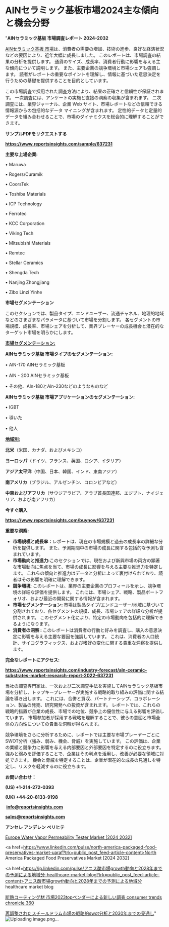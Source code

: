 # AlNセラミック基板市場2024主な傾向と機会分野

"<strong>AlNセラミック基板 市場調査レポート 2024-2032</strong>

<a href=https://www.reportsinsights.com/sample/637231>AlNセラミック基板 市場</a>は、消費者の需要の増加、技術の進歩、良好な経済状況などの要因により、近年大幅に成長しました。 このレポートは、市場調査の結果の分析を提供します。 通貨のサイズ、成長率、消費者行動に影響を与える主な傾向について説明します。 また、主要企業の競争環境と市場シェアも強調します。 読者がレポートの重要なポイントを理解し、情報に基づいた意思決定を行うための基礎を提供することを目的としています。

この市場調査で採用された調査方法により、結果の正確さと信頼性が保証されます。 一次調査には、アンケートの実施と直接の洞察の収集が含まれます。 二次調査には、業界ジャーナル、企業 Web サイト、市場レポートなどの信頼できる情報源からの包括的なデータ マイニングが含まれます。 定性的データと定量的データを組み合わせることで、市場のダイナミクスを総合的に理解することができます。

<strong><b>サンプルPDFをリクエストする</b></strong>

<a href=https://www.reportsinsights.com/sample/637231><strong><u>https://www.reportsinsights.com/sample/637231</u></strong></a>

<strong>主要な上場企業:</strong>

• Maruwa

• Rogers/Curamik

• CoorsTek

• Toshiba Materials

• ICP Technology

• Ferrotec

• KCC Corporation

• Viking Tech

• Mitsubishi Materials

• Remtec

• Stellar Ceramics

• Shengda Tech

• Nanjing Zhongjiang

• Zibo Linzi Yinhe

<strong>市場セグメンテーション</strong>

このセクションでは、製品タイプ、エンドユーザー、流通チャネル、地理的地域などのさまざまなパラメータに基づいて市場を分割します。 各セグメントの市場規模、成長率、市場シェアを分析して、業界プレーヤーの成長機会と潜在的なターゲット市場を明らかにします。

<strong><u>市場セグメンテーション</u></strong><strong><u>:</u></strong>

<strong>AlNセラミック基板 市場タイプのセグメンテーション:</strong>

• AlN-170 AlNセラミック基板

• AlN - 200 AlNセラミック基板

• その他、Aln-180とAln-230などのようなものなど

<strong>AlNセラミック基板 市場アプリケーションのセグメンテーション:</strong>

• IGBT

• 導いた

• 他人

<strong><u>地域別</u></strong><strong><u>:</u></strong>

<strong>北米</strong>（米国、カナダ、およびメキシコ）

<strong>ヨーロッパ</strong>（ドイツ、フランス、英国、ロシア、イタリア）

<strong>アジア太平洋</strong>（中国、日本、韓国、インド、東南アジア）

<strong>南アメリカ</strong>（ブラジル、アルゼンチン、コロンビアなど）

<strong>中東およびアフリカ</strong>（サウジアラビア、アラブ首長国連邦、エジプト、ナイジェリア、および南アフリカ）

<strong>今すぐ購入</strong>

<a href=https://www.reportsinsights.com/buynow/637231><strong><u>https://www.reportsinsights.com/buynow/637231</u></strong></a>

<strong>重要な洞察:</strong>
<ul>
  <li><strong>市場規模と成長率：</strong>レポートは、現在の市場規模と過去の成長率の詳細な分析を提供します。 また、予測期間中の市場の成長に関する包括的な予測も含まれています。</li>
  <li><strong>市場動向と推進力:</strong>このセクションでは、現在および新興市場の両方の顕著な市場動向に焦点を当て、市場の成長に影響を与える主要な推進力を特定します。 これらの傾向と推進力はデータと分析によって裏付けられており、読者はその影響を明確に理解できます。</li>
  <li><strong>競争環境</strong>: このレポートは、業界の主要企業のプロフィールを示し、競争環境の詳細な評価を提供します。 これには、市場シェア、戦略、製品ポートフォリオ、および最近の開発に関する情報が含まれます。</li>
  <li><strong>市場セグメンテーション: </strong>市場は製品タイプ/エンドユーザー/地域に基づいて分割されており、各セグメントの規模、成長、市場シェアの詳細な分析が提供されます。 このセグメント化により、特定の市場動向を包括的に理解できるようになります。</li>
  <li><strong>消費者の洞察 : </strong>このレポートは消費者の行動と好みを調査し、購入の意思決定に影響を与える主要な要因を強調しています。 これは、消費者の人口統計、サイコグラフィックス、および嗜好の変化に関する貴重な洞察を提供します。</li>
</ul>
<strong>完全なレポートにアクセス:</strong>

<a href=https://www.reportsinsights.com/industry-forecast/aln-ceramic-substrates-market-research-report-2022-637231><strong><u><b>https://www.reportsinsights.com/industry-forecast/aln-ceramic-substrates-market-research-report-2022-637231</b></u></strong></a>

当社の調査専門家は、一次および二次調査手法を実施してAlNセラミック基板市場を分析し、トップキープレーヤーが実施する戦略的取り組みの評価に関する結論を導き出します。 これには、合併と買収、パートナーシップ、コラボレーション、製品の発売、研究開発への投資が含まれます。 レポートでは、これらの戦略的措置が企業の成長、市場での地位、競争上の優位性に与える影響を評価しています。 市場参加者が採用する戦略を理解することで、彼らの意図と市場全体の方向性についての貴重な洞察が得られます。

競争環境をさらに分析するために、レポートでは主要な市場プレーヤーごとにSWOT分析（強み、弱み、機会、脅威）を実施しています。 この評価は、企業の業績と競争力に影響を与える内部要因と外部要因を特定するのに役立ちます。 強みと弱みを評価することで、企業はその利点を活用し、改善が必要な領域に対処できます。 機会と脅威を特定することは、企業が潜在的な成長の見通しを特定し、リスクを軽減するのに役立ちます。

<strong>お問い合わせ：</strong>

<strong>(US) +1-214-272-0393</strong>

<strong>(UK) +44-20-8133-9198</strong>

<strong> </strong><a href=info@reportsinsights.com><strong><u>info@reportsinsights.com</u></strong></a>

<a href=sales@reportsinsights.com><strong><u>sales@reportsinsights.com</u></strong></a>

<strong>アンセレ アンデレン ベリヒテ</strong>

<a href=https://www.linkedin.com/pulse/europe-water-vapor-permeability-tester-markets-vynae/>Europe Water Vapor Permeability Tester Market [2024 2032]</a>

<a href=https://www.linkedin.com/pulse/north-america-packaged-food-preservatives-market-uaraf?trk=public_post_feed-article-content>North America Packaged Food Preservatives Market [2024 2032]</a>

<a href=https://jp.linkedin.com/pulse/アニス酸市場growth動向と2028年までの予測による地域分-healthcare-market-blog?trk=public_post_feed-article-content>アニス酸市場growth動向と2028年までの予測による地域分 healthcare market blog</a>

<a href=https://www.linkedin.com/pulse/断熱コーティング材-市場2023topベンダーによる新しい調査-consumer-trends-chronicle-360/>断熱コーティング材 市場2023topベンダーによる新しい調査 consumer trends chronicle 360</a>

<a href=https://www.linkedin.com/pulse/再調整されたスチールドラム市場の戦略的swot分析と2030年までの見通し-reportsinsights-pvt-ltd-f2hee/>再調整されたスチールドラム市場の戦略的swot分析と2030年までの見通し</a>"
![Uploading image.png…]()
